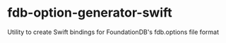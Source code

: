 # fdb-option-generator-swift
Utility to create Swift bindings for FoundationDB's fdb.options file format

